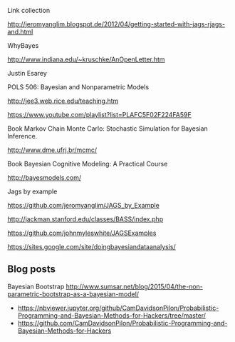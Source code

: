 
Link collection

http://jeromyanglim.blogspot.de/2012/04/getting-started-with-jags-rjags-and.html


WhyBayes

http://www.indiana.edu/~kruschke/AnOpenLetter.htm


Justin Esarey

POLS 506: Bayesian and Nonparametric Models 

http://jee3.web.rice.edu/teaching.htm

https://www.youtube.com/playlist?list=PLAFC5F02F224FA59F

Book Markov Chain Monte Carlo: Stochastic Simulation for Bayesian Inference.

http://www.dme.ufrj.br/mcmc/

Book Bayesian Cognitive Modeling: A Practical Course

http://bayesmodels.com/

Jags by example

https://github.com/jeromyanglim/JAGS_by_Example


http://jackman.stanford.edu/classes/BASS/index.php


https://github.com/johnmyleswhite/JAGSExamples

https://sites.google.com/site/doingbayesiandataanalysis/


## Blog posts 

Bayesian Bootstrap http://www.sumsar.net/blog/2015/04/the-non-parametric-bootstrap-as-a-bayesian-model/

* https://nbviewer.jupyter.org/github/CamDavidsonPilon/Probabilistic-Programming-and-Bayesian-Methods-for-Hackers/tree/master/
* https://github.com/CamDavidsonPilon/Probabilistic-Programming-and-Bayesian-Methods-for-Hackers




